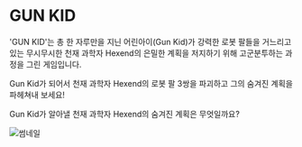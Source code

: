 # GUN KID
'GUN KID'는 총 한 자루만을 지닌 어린아이(Gun Kid)가 강력한 로봇 팔들을 거느리고 있는 무시무시한 천재 과학자 Hexend의 은밀한 계획을 저지하기 위해 고군분투하는 과정을 그린 게임입니다.

Gun Kid가 되어서 천재 과학자 Hexend의 로봇 팔 3쌍을 파괴하고 그의 숨겨진 계획을 파헤쳐내 보세요!

Gun Kid가 알아낼 천재 과학자 Hexend의 숨겨진 계획은 무엇일까요?

![썸네일](./thumbnail.gif)
